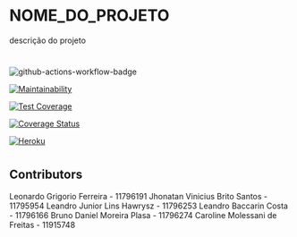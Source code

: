 # NOME_DO_PROJETO

descrição do projeto

#

![github-actions-workflow-badge](https://github.com/leogrigs/EP-ESI/actions/workflows/rubyonrails.yml/badge.svg)

[![Maintainability](https://api.codeclimate.com/v1/badges/48ae43eabd166b88f491/maintainability)](https://codeclimate.com/github/leogrigs/EP-ESI/maintainability)

[![Test Coverage](https://api.codeclimate.com/v1/badges/48ae43eabd166b88f491/test_coverage)](https://codeclimate.com/github/leogrigs/EP-ESI/test_coverage)

[![Coverage Status](https://coveralls.io/repos/github/leogrigs/EP-ESI/badge.svg?branch=main)](https://coveralls.io/github/leogrigs/EP-ESI?branch=main)

[![Heroku](https://img.shields.io/badge/Heroku-430098?style=for-the-badge&logo=heroku&logoColor=white)](https://google.com)

#

## Contributors

Leonardo Grigorio Ferreira - 11796191
Jhonatan Vinicius Brito Santos - 11795954
Leandro Junior Lins Hawrysz - 11796253
Leandro Baccarin Costa - 11796166
Bruno Daniel Moreira Plasa - 11796274
Caroline Molessani de Freitas - 11915748



